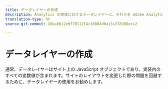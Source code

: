 ```yaml
---
title: データレイヤーの作成
description: Analytics の実装におけるデータレイヤーと、それらを Adobe Analytics で変数のマッピングに使用する方法について説明します。
translation-type: ht
source-git-commit: 16ba0b12e0f70112f4c10804d0a13c278388ecc2

---
```



# データレイヤーの作成

通常、データレイヤーはサイト上の JavaScript オブジェクトであり、実装内のすべての変数値が含まれます。サイトのレイアウトを変更した際の問題を回避するために、データレイヤーの使用をお勧めします。

